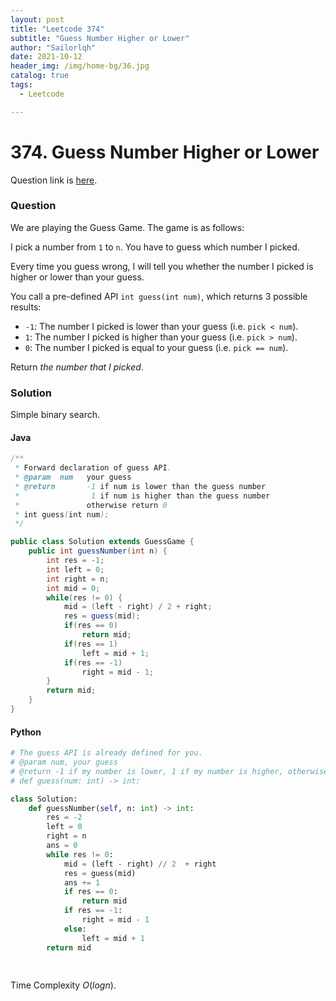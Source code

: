 ```yaml
---
layout: post
title: "Leetcode 374"
subtitle: "Guess Number Higher or Lower"
author: "Sailorlqh"
date: 2021-10-12
header_img: /img/home-bg/36.jpg
catalog: true
tags:
  - Leetcode

---
```


# 374. Guess Number Higher or Lower

Question link is [here](https://leetcode.com/problems/guess-number-higher-or-lower/).

### Question

We are playing the Guess Game. The game is as follows:

I pick a number from `1` to `n`. You have to guess which number I picked.

Every time you guess wrong, I will tell you whether the number I picked is higher or lower than your guess.

You call a pre-defined API `int guess(int num)`, which returns 3 possible results:

- `-1`: The number I picked is lower than your guess (i.e. `pick < num`).
- `1`: The number I picked is higher than your guess (i.e. `pick > num`).
- `0`: The number I picked is equal to your guess (i.e. `pick == num`).

Return *the number that I picked*.

### Solution

Simple binary search.


#### Java

```java
/** 
 * Forward declaration of guess API.
 * @param  num   your guess
 * @return 	     -1 if num is lower than the guess number
 *			      1 if num is higher than the guess number
 *               otherwise return 0
 * int guess(int num);
 */

public class Solution extends GuessGame {
    public int guessNumber(int n) {
        int res = -1;
        int left = 0;
        int right = n;
        int mid = 0;
        while(res != 0) {
            mid = (left - right) / 2 + right;
            res = guess(mid);
            if(res == 0)
                return mid;
            if(res == 1)
                left = mid + 1;
            if(res == -1)
                right = mid - 1;
        }
        return mid;
    }
}
```

#### Python

```python
# The guess API is already defined for you.
# @param num, your guess
# @return -1 if my number is lower, 1 if my number is higher, otherwise return 0
# def guess(num: int) -> int:

class Solution:
    def guessNumber(self, n: int) -> int:
        res = -2
        left = 0
        right = n
        ans = 0
        while res != 0:
            mid = (left - right) // 2  + right
            res = guess(mid)
            ans += 1
            if res == 0:
                return mid
            if res == -1:
                right = mid - 1
            else:
                left = mid + 1
        return mid
            
        
```

Time Complexity $O(logn)$.

